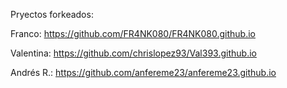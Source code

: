 Pryectos forkeados:

Franco:
https://github.com/FR4NK080/FR4NK080.github.io


Valentina:
https://github.com/chrislopez93/Val393.github.io

Andrés R.:
https://github.com/anfereme23/anfereme23.github.io